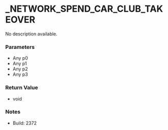# _NETWORK_SPEND_CAR_CLUB_TAKEOVER

No description available.

### Parameters
* Any p0
* Any p1
* Any p2
* Any p3

### Return Value
* void

### Notes
* Build: 2372

